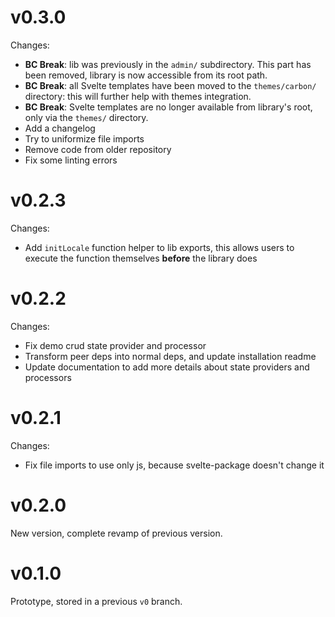 # v0.3.0

Changes:

- **BC Break**: lib was previously in the `admin/` subdirectory. This part has been removed, library is now accessible from its root path.
- **BC Break**: all Svelte templates have been moved to the `themes/carbon/` directory: this will further help with themes integration.
- **BC Break**: Svelte templates are no longer available from library's root, only via the `themes/` directory.
- Add a changelog
- Try to uniformize file imports
- Remove code from older repository
- Fix some linting errors

# v0.2.3

Changes:

- Add `initLocale` function helper to lib exports, this allows users to execute the function themselves **before** the library does

# v0.2.2

Changes:

- Fix demo crud state provider and processor
- Transform peer deps into normal deps, and update installation readme
- Update documentation to add more details about state providers and processors

# v0.2.1

Changes:

- Fix file imports to use only js, because svelte-package doesn't change it

# v0.2.0

New version, complete revamp of previous version.

# v0.1.0

Prototype, stored in a previous `v0` branch.
